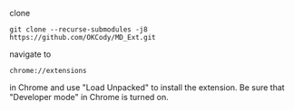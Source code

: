 clone

```
git clone --recurse-submodules -j8 https://github.com/OKCody/MD_Ext.git
```
navigate to

```
chrome://extensions
```

in Chrome and use "Load Unpacked" to install the extension. Be sure that "Developer mode" in Chrome is turned on.
